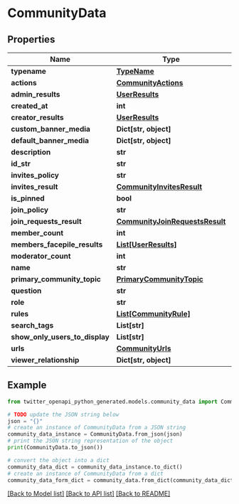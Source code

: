 # CommunityData


## Properties

Name | Type | Description | Notes
------------ | ------------- | ------------- | -------------
**typename** | [**TypeName**](TypeName.md) |  | 
**actions** | [**CommunityActions**](CommunityActions.md) |  | 
**admin_results** | [**UserResults**](UserResults.md) |  | 
**created_at** | **int** |  | [optional] 
**creator_results** | [**UserResults**](UserResults.md) |  | 
**custom_banner_media** | **Dict[str, object]** |  | [optional] 
**default_banner_media** | **Dict[str, object]** |  | [optional] 
**description** | **str** |  | 
**id_str** | **str** |  | 
**invites_policy** | **str** |  | 
**invites_result** | [**CommunityInvitesResult**](CommunityInvitesResult.md) |  | 
**is_pinned** | **bool** |  | 
**join_policy** | **str** |  | 
**join_requests_result** | [**CommunityJoinRequestsResult**](CommunityJoinRequestsResult.md) |  | [optional] 
**member_count** | **int** |  | 
**members_facepile_results** | [**List[UserResults]**](UserResults.md) |  | 
**moderator_count** | **int** |  | 
**name** | **str** |  | 
**primary_community_topic** | [**PrimaryCommunityTopic**](PrimaryCommunityTopic.md) |  | [optional] 
**question** | **str** |  | 
**role** | **str** |  | 
**rules** | [**List[CommunityRule]**](CommunityRule.md) |  | 
**search_tags** | **List[str]** |  | 
**show_only_users_to_display** | **List[str]** |  | [optional] 
**urls** | [**CommunityUrls**](CommunityUrls.md) |  | [optional] 
**viewer_relationship** | **Dict[str, object]** |  | [optional] 

## Example

```python
from twitter_openapi_python_generated.models.community_data import CommunityData

# TODO update the JSON string below
json = "{}"
# create an instance of CommunityData from a JSON string
community_data_instance = CommunityData.from_json(json)
# print the JSON string representation of the object
print(CommunityData.to_json())

# convert the object into a dict
community_data_dict = community_data_instance.to_dict()
# create an instance of CommunityData from a dict
community_data_form_dict = community_data.from_dict(community_data_dict)
```
[[Back to Model list]](../README.md#documentation-for-models) [[Back to API list]](../README.md#documentation-for-api-endpoints) [[Back to README]](../README.md)


